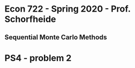 # Econ 722 - Spring 2020 - Prof. Schorfheide

## Sequential Monte Carlo Methods

# PS4 - problem 2
 
